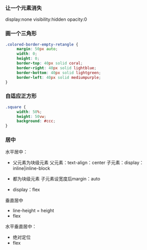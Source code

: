 ### 让一个元素消失
display:none
visibility:hidden
opacity:0

### 画一个三角形

```css
.colored-border-empty-retangle {
     margin: 50px auto;
     width: 0;
     height: 0;
     border-top: 40px solid coral;
     border-right: 40px solid lightblue;
     border-bottom: 40px solid lightgreen;
     border-left: 40px solid mediumpurple;
}
```

### 自适应正方形

```css
.square {
     width: 50%;
     height: 50vw;
     background: #ccc;
}
```

### 居中
水平居中：

- 父元素为块级元素
父元素：text-align：center
子元素：display：inline|inline-block

- 都为块级元素
子元素设宽度后margin：auto

- display：flex


垂直居中
- line-height = height
- flex

水平垂直居中：
- 绝对定位
- flex